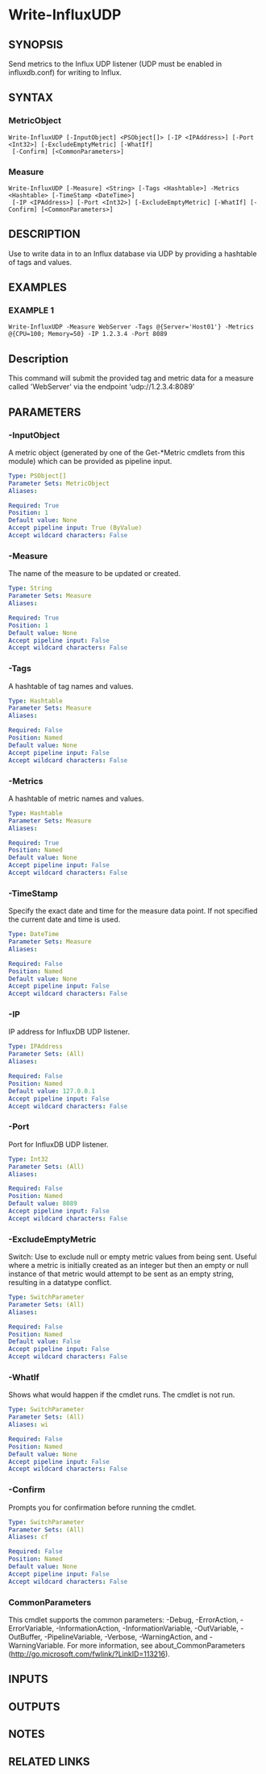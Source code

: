 # Write-InfluxUDP

## SYNOPSIS
Send metrics to the Influx UDP listener (UDP must be enabled in influxdb.conf) for writing to Influx.

## SYNTAX

### MetricObject
```
Write-InfluxUDP [-InputObject] <PSObject[]> [-IP <IPAddress>] [-Port <Int32>] [-ExcludeEmptyMetric] [-WhatIf]
 [-Confirm] [<CommonParameters>]
```

### Measure
```
Write-InfluxUDP [-Measure] <String> [-Tags <Hashtable>] -Metrics <Hashtable> [-TimeStamp <DateTime>]
 [-IP <IPAddress>] [-Port <Int32>] [-ExcludeEmptyMetric] [-WhatIf] [-Confirm] [<CommonParameters>]
```

## DESCRIPTION
Use to write data in to an Influx database via UDP by providing a hashtable of tags and values.

## EXAMPLES

### EXAMPLE 1
```
Write-InfluxUDP -Measure WebServer -Tags @{Server='Host01'} -Metrics @{CPU=100; Memory=50} -IP 1.2.3.4 -Port 8089
```

Description
-----------
This command will submit the provided tag and metric data for a measure called 'WebServer' via the endpoint 'udp://1.2.3.4:8089'

## PARAMETERS

### -InputObject
A metric object (generated by one of the Get-*Metric cmdlets from this module) which can be provided as pipeline input.

```yaml
Type: PSObject[]
Parameter Sets: MetricObject
Aliases:

Required: True
Position: 1
Default value: None
Accept pipeline input: True (ByValue)
Accept wildcard characters: False
```

### -Measure
The name of the measure to be updated or created.

```yaml
Type: String
Parameter Sets: Measure
Aliases:

Required: True
Position: 1
Default value: None
Accept pipeline input: False
Accept wildcard characters: False
```

### -Tags
A hashtable of tag names and values.

```yaml
Type: Hashtable
Parameter Sets: Measure
Aliases:

Required: False
Position: Named
Default value: None
Accept pipeline input: False
Accept wildcard characters: False
```

### -Metrics
A hashtable of metric names and values.

```yaml
Type: Hashtable
Parameter Sets: Measure
Aliases:

Required: True
Position: Named
Default value: None
Accept pipeline input: False
Accept wildcard characters: False
```

### -TimeStamp
Specify the exact date and time for the measure data point.
If not specified the current date and time is used.

```yaml
Type: DateTime
Parameter Sets: Measure
Aliases:

Required: False
Position: Named
Default value: None
Accept pipeline input: False
Accept wildcard characters: False
```

### -IP
IP address for InfluxDB UDP listener.

```yaml
Type: IPAddress
Parameter Sets: (All)
Aliases:

Required: False
Position: Named
Default value: 127.0.0.1
Accept pipeline input: False
Accept wildcard characters: False
```

### -Port
Port for InfluxDB UDP listener.

```yaml
Type: Int32
Parameter Sets: (All)
Aliases:

Required: False
Position: Named
Default value: 8089
Accept pipeline input: False
Accept wildcard characters: False
```

### -ExcludeEmptyMetric
Switch: Use to exclude null or empty metric values from being sent.
Useful where a metric is initially created as an integer but then
an empty or null instance of that metric would attempt to be sent as an empty string, resulting in a datatype conflict.

```yaml
Type: SwitchParameter
Parameter Sets: (All)
Aliases:

Required: False
Position: Named
Default value: False
Accept pipeline input: False
Accept wildcard characters: False
```

### -WhatIf
Shows what would happen if the cmdlet runs.
The cmdlet is not run.

```yaml
Type: SwitchParameter
Parameter Sets: (All)
Aliases: wi

Required: False
Position: Named
Default value: None
Accept pipeline input: False
Accept wildcard characters: False
```

### -Confirm
Prompts you for confirmation before running the cmdlet.

```yaml
Type: SwitchParameter
Parameter Sets: (All)
Aliases: cf

Required: False
Position: Named
Default value: None
Accept pipeline input: False
Accept wildcard characters: False
```

### CommonParameters
This cmdlet supports the common parameters: -Debug, -ErrorAction, -ErrorVariable, -InformationAction, -InformationVariable, -OutVariable, -OutBuffer, -PipelineVariable, -Verbose, -WarningAction, and -WarningVariable.
For more information, see about_CommonParameters (http://go.microsoft.com/fwlink/?LinkID=113216).

## INPUTS

## OUTPUTS

## NOTES

## RELATED LINKS
